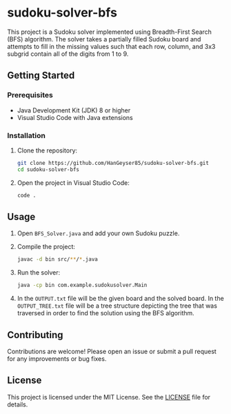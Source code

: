 # sudoku-solver-bfs

This project is a Sudoku solver implemented using Breadth-First Search (BFS) algorithm. The solver takes a partially filled Sudoku board and attempts to fill in the missing values such that each row, column, and 3x3 subgrid contain all of the digits from 1 to 9.

## Getting Started

### Prerequisites

- Java Development Kit (JDK) 8 or higher
- Visual Studio Code with Java extensions

### Installation

1. Clone the repository:

   ```sh
   git clone https://github.com/HanGeyser85/sudoku-solver-bfs.git
   cd sudoku-solver-bfs
   ```

2. Open the project in Visual Studio Code:

   ```sh
   code .
   ```

## Usage

1. Open `BFS_Solver.java` and add your own Sudoku puzzle.

2. Compile the project:

   ```sh
   javac -d bin src/**/*.java
   ```

3. Run the solver:

   ```sh
   java -cp bin com.example.sudokusolver.Main
   ```

4. In the `OUTPUT.txt` file will be the given board and the solved board. In the `OUTPUT_TREE.txt` file will be a tree structure depicting the tree that was traversed in order to find the solution using the BFS algorithm.

## Contributing

Contributions are welcome! Please open an issue or submit a pull request for any improvements or bug fixes.

## License

This project is licensed under the MIT License. See the [LICENSE](LICENSE) file for details.
